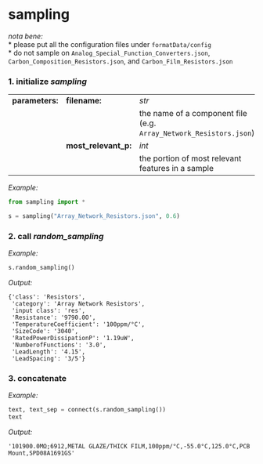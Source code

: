 # sampling

*nota bene:*  
\* please put all the configuration files under `formatData/config`  
\* do not sample on `Analog_Special_Function_Converters.json`, `Carbon_Composition_Resistors.json`, and `Carbon_Film_Resistors.json`

### 1. initialize *sampling*  

|  |  |  |
|----|----|----|
|**parameters:**|**filename:**|*str*|
| | |the name of a component file (e.g. `Array_Network_Resistors.json`)|
| |**most_relevant_p:**|*int*|
| | |the portion of most relevant features in a sample|

*Example:*
```python
from sampling import *

s = sampling("Array_Network_Resistors.json", 0.6)
```

### 2. call *random_sampling*  

*Example:*
```python
s.random_sampling()
```

*Output:*
```
{'class': 'Resistors',
 'category': 'Array Network Resistors',
 'input class': 'res',
 'Resistance': '9790.0O',
 'TemperatureCoefficient': '100ppm/°C',
 'SizeCode': '3040',
 'RatedPowerDissipationP': '1.19uW',
 'NumberofFunctions': '3.0',
 'LeadLength': '4.15',
 'LeadSpacing': '3/5'}
```

### 3. concatenate  

*Example:*
```python
text, text_sep = connect(s.random_sampling())
text
```

*Output:*
```
'101900.0MΩ;6912,METAL GLAZE/THICK FILM,100ppm/°C,-55.0°C,125.0°C,PCB Mount,SPD08A1691GS'
```
